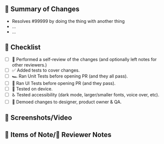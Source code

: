 <!--
1. ☝️ Provide a **short but descriptive title** (above) for this pull request!
2. 🏷 **Label** the pull request appropriately!
  Useful labels:
  - `enhancement`: Your changes introduce a new feature or enhancing an existing feature.
  - `bug`: Your changes fix a bug.  
  - `security`: Your changes are security related or might have security impacts (affect files on disk, the keychain, etc)
  - `documentation`: Your changes introduce or update the documentation.
3. Provide a high level description & summary of what your PR is going to change.
4. Check you've complete or considered items in the Checklist below.
5. Attach other supporting materials (such as screenshots or links).
6. Provide notes to give reviewers context so that they are able to effectively review your code.
-->

## 💬 Summary of Changes

- Resolves #99999 by doing the thing with another thing
- ...
- ...

## 🧾 Checklist

<!-- 
This is a reminder check list of actions you should have taken before opening
this pull request. ~Strike out~ or delete items that are not applicable.
 -->

- [ ] 🧐 Performed a self-review of the changes (and optionally left notes for other reviewers.)
- [ ] ✅ Added tests to cover changes.
- [ ] 🏎 Ran Unit Tests before opening PR (and they all pass).
- [ ] 🦾 Ran UI Tests before opening PR (and they pass).
- [ ] 📱 Tested on device.
- [ ] ♿️ Tested accessibility (dark mode, larger/smaller fonts, voice over, etc).
- [ ] 🎤 Demoed changes to designer, product owner & QA.

## 📱 Screenshots/Video

<!--
If you're doing something visual, show us some nice screenshots! 
Otherwise delete this section.
-->

## 📝 Items of Note/🧐 Reviewer Notes

<!--
Document anything here that you think the reviewer(s) of this PR may need to know.
Or anything of specific interest.

✍️ Provide notes on the scope (or impact) of your changes. What might this change affect?
-->
